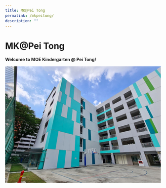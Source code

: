 ```yaml
---
title: MK@Pei Tong
permalink: /mkpeitong/
description: ""
---
```

# MK@Pei Tong


**Welcome to MOE Kindergarten @ Pei Tong!** 



![](/images/MK@Pei%20Tong/MK%20%20PTPS.jpg)